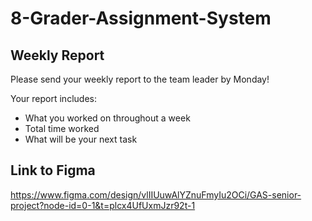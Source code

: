 # 8-Grader-Assignment-System


## Weekly Report
Please send your weekly report to the team leader by Monday!

Your report includes: 
* What you worked on throughout a week
* Total time worked
* What will be your next task

## Link to Figma
https://www.figma.com/design/vlIIUuwAlYZnuFmyIu2OCi/GAS-senior-project?node-id=0-1&t=plcx4UfUxmJzr92t-1
